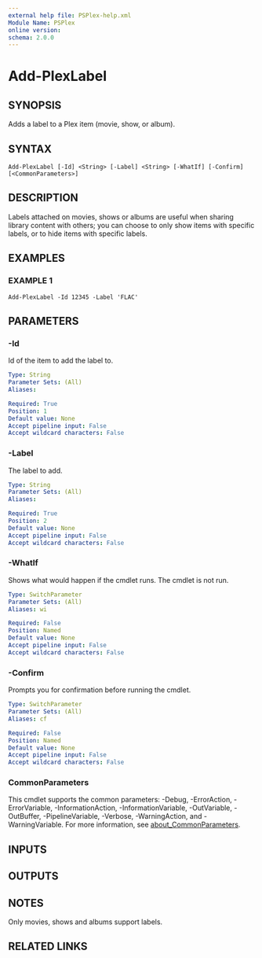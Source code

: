 ```yaml
---
external help file: PSPlex-help.xml
Module Name: PSPlex
online version:
schema: 2.0.0
---
```


# Add-PlexLabel

## SYNOPSIS
Adds a label to a Plex item (movie, show, or album).

## SYNTAX

```
Add-PlexLabel [-Id] <String> [-Label] <String> [-WhatIf] [-Confirm] [<CommonParameters>]
```

## DESCRIPTION
Labels attached on movies, shows or albums are useful when sharing
library content with others; you can choose to only show items with
specific labels, or to hide items with specific labels.

## EXAMPLES

### EXAMPLE 1
```
Add-PlexLabel -Id 12345 -Label 'FLAC'
```

## PARAMETERS

### -Id
Id of the item to add the label to.

```yaml
Type: String
Parameter Sets: (All)
Aliases:

Required: True
Position: 1
Default value: None
Accept pipeline input: False
Accept wildcard characters: False
```

### -Label
The label to add.

```yaml
Type: String
Parameter Sets: (All)
Aliases:

Required: True
Position: 2
Default value: None
Accept pipeline input: False
Accept wildcard characters: False
```

### -WhatIf
Shows what would happen if the cmdlet runs.
The cmdlet is not run.

```yaml
Type: SwitchParameter
Parameter Sets: (All)
Aliases: wi

Required: False
Position: Named
Default value: None
Accept pipeline input: False
Accept wildcard characters: False
```

### -Confirm
Prompts you for confirmation before running the cmdlet.

```yaml
Type: SwitchParameter
Parameter Sets: (All)
Aliases: cf

Required: False
Position: Named
Default value: None
Accept pipeline input: False
Accept wildcard characters: False
```

### CommonParameters
This cmdlet supports the common parameters: -Debug, -ErrorAction, -ErrorVariable, -InformationAction, -InformationVariable, -OutVariable, -OutBuffer, -PipelineVariable, -Verbose, -WarningAction, and -WarningVariable. For more information, see [about_CommonParameters](http://go.microsoft.com/fwlink/?LinkID=113216).

## INPUTS

## OUTPUTS

## NOTES
Only movies, shows and albums support labels.

## RELATED LINKS
